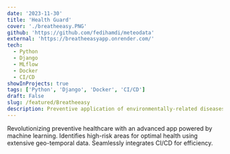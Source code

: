 ```yaml
---
date: '2023-11-30'
title: 'Health Guard'
cover: './breatheeasy.PNG'
github: 'https://github.com/fedihamdi/meteodata'
external: 'https://breatheeasyapp.onrender.com/'
tech:
  - Python
  - Django
  - MLflow
  - Docker
  - CI/CD
showInProjects: true
tags: ['Python', 'Django', 'Docker', 'CI/CD']
draft: False
slug: /featured/Breatheeasy
description: Preventive application of environmentally-related diseases, identifying high-risk areas for optimal health.
---
```


Revolutionizing preventive healthcare with an advanced app powered by machine learning. Identifies high-risk areas for optimal health using extensive geo-temporal data. Seamlessly integrates CI/CD for efficiency.
